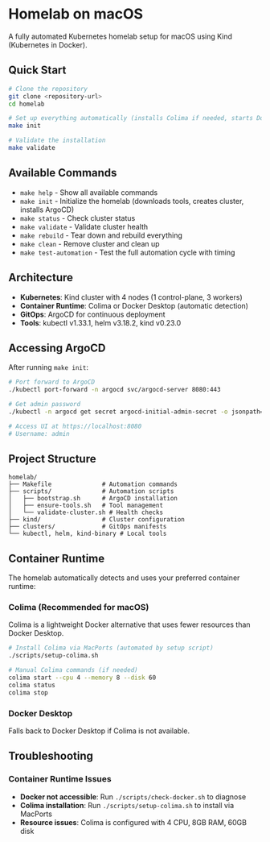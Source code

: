 # Homelab on macOS

A fully automated Kubernetes homelab setup for macOS using Kind (Kubernetes in Docker).

## Quick Start

```bash
# Clone the repository
git clone <repository-url>
cd homelab

# Set up everything automatically (installs Colima if needed, starts Docker)
make init

# Validate the installation
make validate
```

## Available Commands

- `make help` - Show all available commands
- `make init` - Initialize the homelab (downloads tools, creates cluster, installs ArgoCD)
- `make status` - Check cluster status
- `make validate` - Validate cluster health
- `make rebuild` - Tear down and rebuild everything
- `make clean` - Remove cluster and clean up
- `make test-automation` - Test the full automation cycle with timing

## Architecture

- **Kubernetes**: Kind cluster with 4 nodes (1 control-plane, 3 workers)
- **Container Runtime**: Colima or Docker Desktop (automatic detection)
- **GitOps**: ArgoCD for continuous deployment
- **Tools**: kubectl v1.33.1, helm v3.18.2, kind v0.23.0

## Accessing ArgoCD

After running `make init`:

```bash
# Port forward to ArgoCD
./kubectl port-forward -n argocd svc/argocd-server 8080:443

# Get admin password
./kubectl -n argocd get secret argocd-initial-admin-secret -o jsonpath="{.data.password}" | base64 -d

# Access UI at https://localhost:8080
# Username: admin
```

## Project Structure

```
homelab/
├── Makefile              # Automation commands
├── scripts/              # Automation scripts
│   ├── bootstrap.sh      # ArgoCD installation
│   ├── ensure-tools.sh   # Tool management
│   └── validate-cluster.sh # Health checks
├── kind/                 # Cluster configuration
├── clusters/             # GitOps manifests
└── kubectl, helm, kind-binary # Local tools
```

## Container Runtime

The homelab automatically detects and uses your preferred container runtime:

### Colima (Recommended for macOS)
Colima is a lightweight Docker alternative that uses fewer resources than Docker Desktop.

```bash
# Install Colima via MacPorts (automated by setup script)
./scripts/setup-colima.sh

# Manual Colima commands (if needed)
colima start --cpu 4 --memory 8 --disk 60
colima status
colima stop
```

### Docker Desktop
Falls back to Docker Desktop if Colima is not available.

## Troubleshooting

### Container Runtime Issues
- **Docker not accessible**: Run `./scripts/check-docker.sh` to diagnose
- **Colima installation**: Run `./scripts/setup-colima.sh` to install via MacPorts
- **Resource issues**: Colima is configured with 4 CPU, 8GB RAM, 60GB disk
